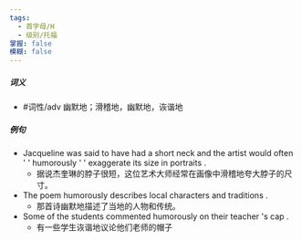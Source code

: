 ```yaml
---
tags:
  - 首字母/H
  - 级别/托福
掌握: false
模糊: false
---
```

##### 词义
- #词性/adv  幽默地；滑稽地，幽默地，诙谐地
##### 例句
- Jacqueline was said to have had a short neck and the artist would often ' ' humorously ' ' exaggerate its size in portraits .
	- 据说杰奎琳的脖子很短，这位艺术大师经常在画像中滑稽地夸大脖子的尺寸。
- The poem humorously describes local characters and traditions .
	- 那首诗幽默地描述了当地的人物和传统。
- Some of the students commented humorously on their teacher 's cap .
	- 有一些学生诙谐地议论他们老师的帽子
